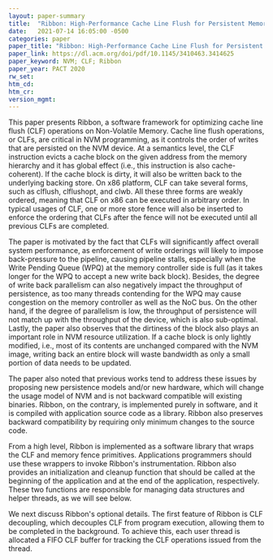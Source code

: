 ```yaml
---
layout: paper-summary
title:  "Ribbon: High-Performance Cache Line Flush for Persistent Memory"
date:   2021-07-14 16:05:00 -0500
categories: paper
paper_title: "Ribbon: High-Performance Cache Line Flush for Persistent Memory"
paper_link: https://dl.acm.org/doi/pdf/10.1145/3410463.3414625
paper_keyword: NVM; CLF; Ribbon
paper_year: PACT 2020
rw_set:
htm_cd:
htm_cr:
version_mgmt:
---
```


This paper presents Ribbon, a software framework for optimizing cache line flush (CLF) operations on Non-Volatile 
Memory. Cache line flush operations, or CLFs, are critical in NVM programming, as it controls the order of writes
that are persisted on the NVM device. 
At a semantics level, the CLF instruction evicts a cache block on the given address from the memory hierarchy
and it has global effect (i.e., this instruction is also cache-coherent).
If the cache block is dirty, it will also be written back to the underlying backing store. 
On x86 platform, CLF can take several forms, such as clflush, clflushopt, and clwb. All these three forms are weakly
ordered, meaning that CLF on x86 can be executed in arbitrary order.
In typical usages of CLF, one or more store fence will also be inserted to enforce the ordering that CLFs after the
fence will not be executed until all previous CLFs are completed.

The paper is motivated by the fact that CLFs will significantly affect overall system performance, as enforcement
of write orderings will likely to impose back-pressure to the pipeline, causing pipeline stalls, especially when 
the Write Pending Queue (WPQ) at the memory controller side is full (as it takes longer for the WPQ to accept a 
new write back block).
Besides, the degree of write back parallelism can also negatively impact the throughput of persistence, as too many
threads contending for the WPQ may cause congestion on the memory controller as well as the NoC bus.
On the other hand, if the degree of parallelism is low, the throughput of persistence will not match up with the 
throughput of the device, which is also sub-optimal.
Lastly, the paper also observes that the dirtiness of the block also plays an important role in NVM resource 
utilization. If a cache block is only lightly modified, i.e., most of its contents are unchanged compared with the 
NVM image, writing back an entire block will waste bandwidth as only a small portion of data needs to be updated.

The paper also noted that previous works tend to address these issues by proposing new persistence models and/or new
hardware, which will change the usage model of NVM and is not backward compatible will existing binaries. 
Ribbon, on the contrary, is implemented purely in software, and it is compiled with application source code as a 
library. Ribbon also preserves backward compatibility by requiring only minimum changes to the source code.

From a high level, Ribbon is implemented as a software library that wraps the CLF 
and memory fence primitives. Applications programmers should use these wrappers to invoke Ribbon's instrumentation.
Ribbon also provides an initialization and cleanup function that should be called at the beginning of the application
and at the end of the application, respectively. 
These two functions are responsible for managing data structures and helper threads, as we will see below.

We next discuss Ribbon's optional details. The first feature of Ribbon is CLF decoupling, which decouples CLF
from program execution, allowing them to be completed in the background. 
To achieve this, each user thread is allocated a FIFO CLF buffer for tracking the CLF operations issued from the
thread. 